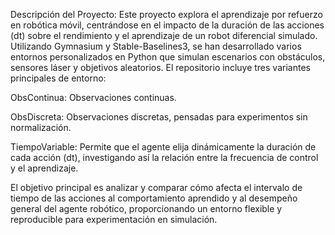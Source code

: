 Descripción del Proyecto: 
Este proyecto explora el aprendizaje por refuerzo en robótica móvil, centrándose en el impacto de la duración de las acciones (dt) sobre el rendimiento y el aprendizaje de un robot diferencial simulado. Utilizando Gymnasium y Stable-Baselines3, se han desarrollado varios entornos personalizados en Python que simulan escenarios con obstáculos, sensores láser y objetivos aleatorios.
El repositorio incluye tres variantes principales de entorno:

  ObsContinua: Observaciones continuas.

  ObsDiscreta: Observaciones discretas, pensadas para experimentos sin normalización.

  TiempoVariable: Permite que el agente elija dinámicamente la duración de cada acción (dt), investigando así la relación entre la frecuencia de control y el aprendizaje.

El objetivo principal es analizar y comparar cómo afecta el intervalo de tiempo de las acciones al comportamiento aprendido y al desempeño general del agente robótico, proporcionando un entorno flexible y reproducible para experimentación en simulación.
